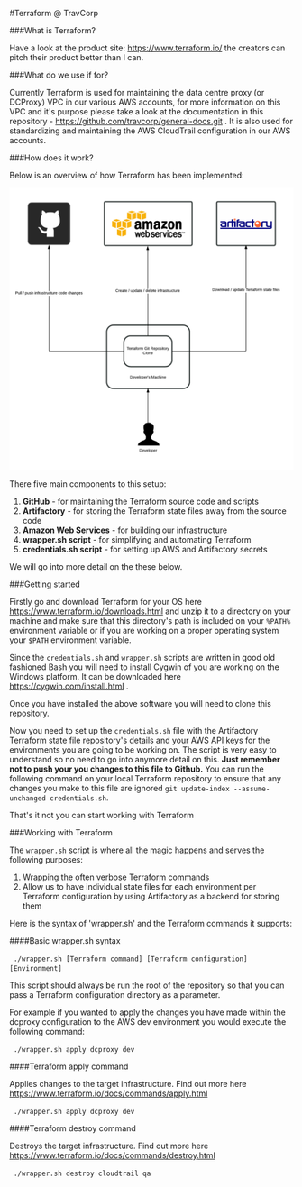 #Terraform @ TravCorp

###What is Terraform?

Have a look at the product site: https://www.terraform.io/ the creators can pitch their product better than I can.

###What do we use if for?

Currently Terraform is used for maintaining the data centre proxy (or DCProxy) VPC in our various AWS accounts, for more information on  this VPC and it's purpose please take a look at the documentation in this repository - https://github.com/travcorp/general-docs.git . It is also used for standardizing and maintaining the AWS CloudTrail configuration in our AWS accounts.

###How does it work?

Below is an overview of how Terraform has been implemented:

![Terraform Overview](images/terraform_overview.png "Terraform Overview")

There five main components to this setup:

1. **GitHub** - for maintaining the Terraform source code and scripts
2. **Artifactory** - for storing the Terraform state files away from the source code
3. **Amazon Web Services** - for building our infrastructure
4. **wrapper.sh script** - for simplifying and automating Terraform
5. **credentials.sh script** - for setting up AWS and Artifactory secrets

We will go into more detail on the these below.

###Getting started

Firstly go and download Terraform for your OS here https://www.terraform.io/downloads.html and unzip it to a directory on your machine and make sure that this directory's path is included on your `%PATH%` environment variable or if you are working on a proper operating system your `$PATH` environment variable.

Since the `credentials.sh` and `wrapper.sh` scripts are written in good old fashioned Bash you will need to install Cygwin of you are working on the Windows platform. It can be downloaded here https://cygwin.com/install.html .

Once you have installed the above software you will need to clone this repository.

Now you need to set up the `credentials.sh` file with the Artifactory Terraform state file repository's details and your AWS API keys for the environments you are going to be working on. The script is very easy to understand so no need to go into anymore detail on this. **Just remember not to push your you changes to this file to Github.** You can run the following command on your local Terraform repository to ensure that any changes you make to this file are ignored `git update-index --assume-unchanged credentials.sh`.

That's it not you can start working with Terraform

###Working with Terraform

The `wrapper.sh` script is where all the magic happens and serves the following purposes:

1. Wrapping the often verbose Terraform commands
2. Allow us to have individual state files for each environment per Terraform configuration by using Artifactory as a backend for storing them

Here is the syntax of 'wrapper.sh' and the Terraform commands it supports:

####Basic wrapper.sh syntax

` ./wrapper.sh [Terraform command] [Terraform configuration] [Environment]`

This script should always be run the root of the repository so that you can pass a Terraform configuration directory as a parameter.

For example if you wanted to apply the changes you have made within the dcproxy configuration to the AWS dev environment you would execute the following command:

` ./wrapper.sh apply dcproxy dev`

####Terraform apply command

Applies changes to the target infrastructure. Find out more here https://www.terraform.io/docs/commands/apply.html

` ./wrapper.sh apply dcproxy dev`

####Terraform destroy command

Destroys the target infrastructure. Find out more here https://www.terraform.io/docs/commands/destroy.html

` ./wrapper.sh destroy cloudtrail qa`
